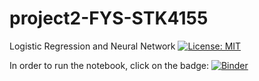 # project2-FYS-STK4155
Logistic Regression and Neural Network
[![License: MIT](https://img.shields.io/badge/License-MIT-yellow.svg)](https://opensource.org/licenses/MIT)

In order to run the notebook, click on the badge:
[![Binder](https://mybinder.org/badge.svg)](https://mybinder.org/v2/gh/anacost/project2-FYS-STK4155/master)

